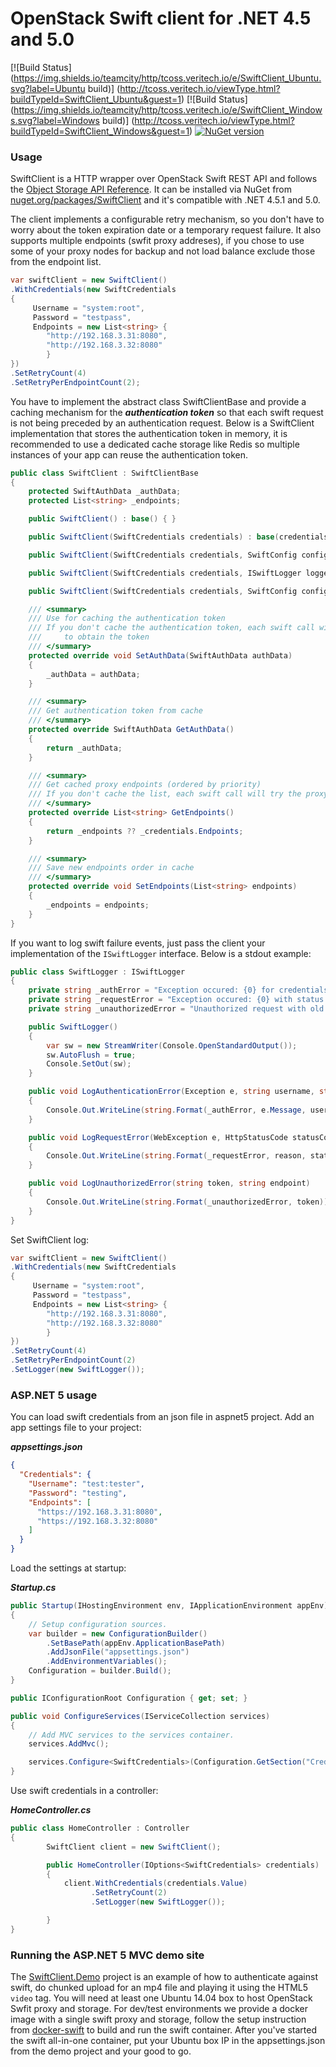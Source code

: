 # OpenStack Swift client for .NET 4.5 and 5.0

[![Build Status](https://img.shields.io/teamcity/http/tcoss.veritech.io/e/SwiftClient_Ubuntu.svg?label=Ubuntu build)]
(http://tcoss.veritech.io/viewType.html?buildTypeId=SwiftClient_Ubuntu&guest=1)
[![Build Status](https://img.shields.io/teamcity/http/tcoss.veritech.io/e/SwiftClient_Windows.svg?label=Windows build)]
(http://tcoss.veritech.io/viewType.html?buildTypeId=SwiftClient_Windows&guest=1)
[![NuGet version](https://img.shields.io/nuget/vpre/SwiftClient.svg)](https://www.nuget.org/packages/SwiftClient/)

### Usage

SwiftClient is a HTTP wrapper over OpenStack Swift REST API and follows the [Object Storage API Reference](http://developer.openstack.org/api-ref-objectstorage-v1.html). It can be installed via NuGet from [nuget.org/packages/SwiftClient](https://www.nuget.org/packages/SwiftClient/) and it's compatible with .NET 4.5.1 and 5.0.

The client implements a configurable retry mechanism, so you don't have to worry about the token expiration date or a temporary request failure. 
It also supports multiple endpoints (swfit proxy addreses), if you chose to use some of your proxy nodes for backup and not load balance exclude those from the endpoint list.

```cs
var swiftClient = new SwiftClient()
.WithCredentials(new SwiftCredentials
{
     Username = "system:root",
     Password = "testpass",
     Endpoints = new List<string> { 
		"http://192.168.3.31:8080",
		"http://192.168.3.32:8080"
		}
})
.SetRetryCount(4)
.SetRetryPerEndpointCount(2);
```

You have to implement the abstract class SwiftClientBase and provide a caching mechanism for the ***authentication token*** so that each swift request is not being preceded by an authentication request.
Below is a SwiftClient implementation that stores the authentication token in memory, it is recommended to use a dedicated cache storage like Redis so multiple instances of your app can reuse the authentication token.

```cs
public class SwiftClient : SwiftClientBase
{
	protected SwiftAuthData _authData;
	protected List<string> _endpoints;

	public SwiftClient() : base() { }

	public SwiftClient(SwiftCredentials credentials) : base(credentials) { }

	public SwiftClient(SwiftCredentials credentials, SwiftConfig config) : base(credentials, config) { }

	public SwiftClient(SwiftCredentials credentials, ISwiftLogger logger) : base(credentials, logger) { }

	public SwiftClient(SwiftCredentials credentials, SwiftConfig config, ISwiftLogger logger) : base(credentials, config, logger) { }

	/// <summary>
	/// Use for caching the authentication token
	/// If you don't cache the authentication token, each swift call will be preceded by an auth call 
	///     to obtain the token
	/// </summary>
	protected override void SetAuthData(SwiftAuthData authData)
	{
		_authData = authData;
	}

	/// <summary>
	/// Get authentication token from cache
	/// </summary>
	protected override SwiftAuthData GetAuthData()
	{
		return _authData;
	}

	/// <summary>
	/// Get cached proxy endpoints (ordered by priority)
	/// If you don't cache the list, each swift call will try the proxy nodes in the initial priority order
	/// </summary>
	protected override List<string> GetEndpoints()
	{
		return _endpoints ?? _credentials.Endpoints;
	}

	/// <summary>
	/// Save new endpoints order in cache
	/// </summary>
	protected override void SetEndpoints(List<string> endpoints)
	{
		_endpoints = endpoints;
	}
}
```

If you want to log swift failure events, just pass the client your implementation of the `ISwiftLogger` interface. Below is a stdout example:

```cs
public class SwiftLogger : ISwiftLogger
{
	private string _authError = "Exception occured: {0} for credentials {1} : {2} on proxy node {3}";
	private string _requestError = "Exception occured: {0} with status code: {1} for request url: {2}";
	private string _unauthorizedError = "Unauthorized request with old token {0}";

	public SwiftLogger()
	{
		var sw = new StreamWriter(Console.OpenStandardOutput());
		sw.AutoFlush = true;
		Console.SetOut(sw);
	}

	public void LogAuthenticationError(Exception e, string username, string password, string endpoint)
	{
		Console.Out.WriteLine(string.Format(_authError, e.Message, username, password, endpoint));
	}

	public void LogRequestError(WebException e, HttpStatusCode statusCode, string reason, string requestUrl)
	{
		Console.Out.WriteLine(string.Format(_requestError, reason, statusCode.ToString(), requestUrl));
	}

	public void LogUnauthorizedError(string token, string endpoint)
	{
		Console.Out.WriteLine(string.Format(_unauthorizedError, token));
	}
}
```

Set SwiftClient log:

```cs
var swiftClient = new SwiftClient()
.WithCredentials(new SwiftCredentials
{
     Username = "system:root",
     Password = "testpass",
     Endpoints = new List<string> { 
		"http://192.168.3.31:8080",
		"http://192.168.3.32:8080"
		}
})
.SetRetryCount(4)
.SetRetryPerEndpointCount(2)
.SetLogger(new SwiftLogger());
```

### ASP.NET 5 usage

You can load swift credentials from an json file in aspnet5 project. Add an app settings file to your project:

***appsettings.json***

```json
{
  "Credentials": {
    "Username": "test:tester",
    "Password": "testing",
    "Endpoints": [
      "https://192.168.3.31:8080",
      "https://192.168.3.32:8080"
    ]
  }
}
```
Load the settings at startup:

***Startup.cs***

```cs
public Startup(IHostingEnvironment env, IApplicationEnvironment appEnv)
{
	// Setup configuration sources.
	var builder = new ConfigurationBuilder()
		.SetBasePath(appEnv.ApplicationBasePath)
		.AddJsonFile("appsettings.json")
		.AddEnvironmentVariables();
	Configuration = builder.Build();
}

public IConfigurationRoot Configuration { get; set; }

public void ConfigureServices(IServiceCollection services)
{
	// Add MVC services to the services container.
	services.AddMvc();

	services.Configure<SwiftCredentials>(Configuration.GetSection("Credentials"));
}
```

Use swift credentials in a controller:

***HomeController.cs***

```cs
public class HomeController : Controller
{
        SwiftClient client = new SwiftClient();

        public HomeController(IOptions<SwiftCredentials> credentials)
        {
            client.WithCredentials(credentials.Value)
                  .SetRetryCount(2)
                  .SetLogger(new SwiftLogger());

        }
}
```

### Running the ASP.NET 5 MVC demo site

The [SwiftClient.Demo](https://github.com/vtfuture/SwiftClient/tree/master/src/SwiftClient.Demo) project is an example of how to authenticate against swift, do chunked upload for an mp4 file and playing it using the HTML5 `video` tag. 
You will need at least one Ubuntu 14.04 box to host OpenStack Swfit proxy and storage. For dev/test environments we provide a docker image with a single swift proxy and storage, follow the setup instruction from [docker-swift](https://github.com/vtfuture/SwiftClient/tree/master/docker-swift) to build and run the swift container. After you've started the swift all-in-one container, put your Ubuntu box IP in the appsettings.json from the demo project and your good to go.
